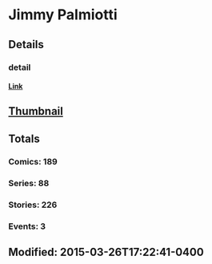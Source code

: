 # Jimmy  Palmiotti 
## Details
### detail
#### [Link](http://marvel.com/comics/creators/5052/jimmy_palmiotti?utm_campaign=apiRef&utm_source=225578a89fc76f3d20fbffda5d17a88d)
## [Thumbnail](http://i.annihil.us/u/prod/marvel/i/mg/f/50/4bc369f3bdae4.jpg)
## Totals
### Comics: 189
### Series: 88
### Stories: 226
### Events: 3
## Modified: 2015-03-26T17:22:41-0400